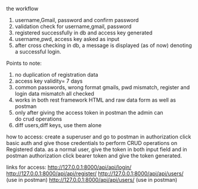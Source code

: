 the workflow
1) username,Gmail, password and confirm password
2) validation check for username,gmail, password
3) registered successfully in db and access key generated
4) username,pwd, access key asked as input 
5) after cross checking in db, a message is displayed (as of now) denoting a successful login.

Points to note:
1) no duplication of registration data
2) access key validity= 7 days
3) common passwords, wrong format gmails, pwd mismatch, register and login data mismatch all checked
4) works in both rest framework HTML and raw data form as well as postman
5) only after giving the access token in postman the admin can do crud operations
6) diff users,diff keys, use them alone

how to access:
create a superuser and go to postman in authorization click basic auth and give those credentials to perform CRUD operations on Registered data.
as a normal user, give the token in both input field and in postman authorization click bearer token and give the token generated.

links for access:
http://127.0.0.1:8000/api/api/login/
http://127.0.0.1:8000/api/api/register/
http://127.0.0.1:8000/api/api/users/ (use in postman)
http://127.0.0.1:8000/api/api/users/<id> (use in postman)
